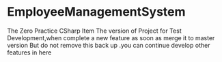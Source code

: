 # EmployeeManagementSystem
The Zero Practice CSharp Item
The version of Project for Test Development,when complete a new feature as soon as merge it to master version
But do not remove  this back up .you can continue develop other features in here
